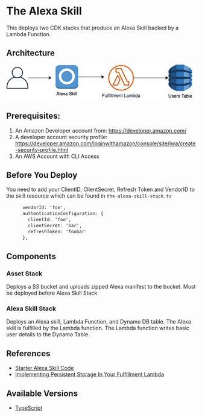 # The Alexa Skill

This deploys two CDK stacks that produce an Alexa Skill backed by a Lambda Function.

## Architecture

![arch](img/arch.png)

## Prerequisites:
1. An Amazon Developer account from: https://developer.amazon.com/
1. A developer account security profile: https://developer.amazon.com/loginwithamazon/console/site/lwa/create-security-profile.html
1. An AWS Account with CLI Access

## Before You Deploy
You need to add your ClientID, ClientSecret, Refresh Token and VendorID to the skill resource which can be found in `the-alexa-skill-stack.ts`
```
      vendorId: 'foo',
      authenticationConfiguration: {
        clientId: 'foo',
        clientSecret: 'bar',
        refreshToken: 'foobar'
      },
```

## Components
### Asset Stack
Deploys a S3 bucket and uploads zipped Alexa manifest to the bucket. Must be deployed before Alexa Skill Stack
### Alexa Skill Stack
Deploys an Alexa skill, Lambda Function, and Dynamo DB table. The Alexa skill is fulfilled by the Lambda function. The Lambda function writes basic user details to the Dynamo Table.

## References
* [Starter Alexa Skill Code](https://developer.amazon.com/en-US/docs/alexa/alexa-skills-kit-sdk-for-nodejs/develop-your-first-skill.html)
* [Implementing Persistent Storage In Your Fulfillment Lambda](https://developer.amazon.com/en-US/docs/alexa/alexa-skills-kit-sdk-for-nodejs/manage-attributes.html)


## Available Versions

 * [TypeScript](typescript/)
